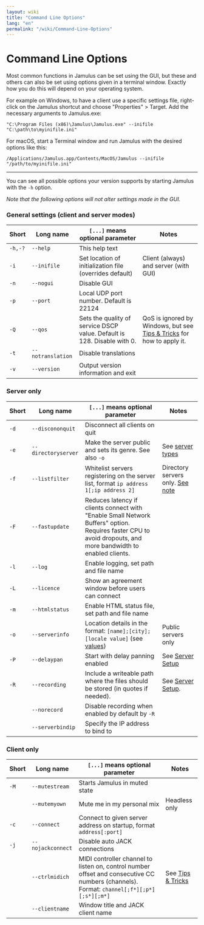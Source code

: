 ```yaml
---
layout: wiki
title: "Command Line Options"
lang: "en"
permalink: "/wiki/Command-Line-Options"
---
```


# Command Line Options

Most common functions in Jamulus can be set using the GUI, but these and others can also be set using options given in a terminal window. Exactly how you do this will depend on your operating system.

For example on Windows, to have a client use a specific settings file, right-click on the Jamulus shortcut and choose "Properties" > Target. Add the necessary arguments to Jamulus.exe:

```shell
"C:\Program Files (x86)\Jamulus\Jamulus.exe" --inifile "C:\path\to\myinifile.ini"
```

For macOS, start a Terminal window and run Jamulus with the desired options like this:

```shell
/Applications/Jamulus.app/Contents/MacOS/Jamulus --inifile "/path/to/myinifile.ini"
```

***

You can see all possible options your version supports by starting Jamulus with the `-h` option.

_Note that the following options will not alter settings made in the GUI._

### General settings (client and server modes)

| Short   | Long name         | `[...]` means optional parameter                                                                             | Notes                                                    |
|---------|-------------------|--------------------------------------------------------------------------------------------------------------|----------------------------------------------------------|
| `-h,-?` | `--help`          | This help text                                                                                               |                                                          |
| `-i`    | `--inifile`       | Set location of initialization file (overrides default)                                                      | Client (always) and server (with GUI)                    |
| `-n`    | `--nogui`         | Disable GUI                                                                                                  |                                                          |
| `-p`    | `--port`          | Local UDP port number. Default is 22124                                                                      |                                                          |
|    `-Q` | `--qos`           | Sets the quality of service DSCP value. Default is 128. Disable with 0.  | QoS is ignored by Windows, but see [Tips & Tricks](Tips-Tricks-More#quality-of-service) for how to apply it. |
| `-t`    | `--notranslation` | Disable translations                                                                                         |                                                          |
| `-v`    | `--version`       | Output version information and exit | |

### Server only

| Short | Long name         | `[...]` means optional parameter                                                                                                                             | Notes                                                                    |
|-------|-------------------|----------------------------------------------------------------------------------------------------------------------------|--------------------------------------------------------------------------|
| `-d`  | `--discononquit`  | Disconnect all clients on quit                                                                                                                               |                                                                          |
| `-e`  | `--directoryserver` | Make the server public and sets its genre. See also `-o`                                                                                                    | See [server types](Choosing-a-Server-Type#3-directory)                     |
| `-f`  | `--listfilter`    | Whitelist servers registering on the server list, format `ip address 1[;ip address 2]`                                                                       | Directory servers only. [See note](Choosing-a-Server-Type#3-directory)     |
| `-F`  | `--fastupdate`    | Reduces latency if clients connect with "Enable Small Network Buffers" option. Requires faster CPU to avoid dropouts, and more bandwidth to enabled clients. |                                                                          |
| `-l`  | `--log`           | Enable logging, set path and file name                                                                                                                       |                                                                          |
| `-L`  | `--licence`       | Show an agreement window before users can connect                                                                                                            |                                                                          |
| `-m`  | `--htmlstatus`    | Enable HTML status file, set path and file name                                                                                                              |                                                                          |
| `-o`  | `--serverinfo`    | Location details in the format:  `[name];[city];[locale value]` (see [values](https://doc.qt.io/qt-5/qlocale.html#Country-enum))                      | Public servers only                                                      |
| `-P`  | `--delaypan`      | Start with delay panning enabled                                                                                                                             | See [Server Setup](Server-Win-Mac#other-options) |
| `-R`  | `--recording`     | Include a writeable path where the files should be stored (in quotes if needed).                                                                             | See [Server Setup](Server-Win-Mac#recording).                            |
|       | `--norecord`      | Disable recording when enabled by default by `-R`                                                                                                             |                                                                          |
|       | `--serverbindip` | Specify the IP address to bind to                                 |

### Client only

| Short | Long name         | `[...]` means optional parameter                                                                                                         | Notes                                                                       |
|-------|-------------------|---------------------------------------------------------------------------------------------------------------------------|-----------------------------------------------------------------------------|
| `-M`  | `--mutestream`    | Starts Jamulus in muted state                                                                                                            |                                                                             |
|       | `--mutemyown`     | Mute me in my personal mix                                                                                                               | Headless only                                                               |
| `-c`  | `--connect`       | Connect to given server address on startup, format `address[:port]`                                                                      |                                                                             |
| `-j`  | `--nojackconnect` | Disable auto JACK connections                                                                                                            |                                                                             |
|       | `--ctrlmidich`    | MIDI controller channel to listen on, control number offset and consecutive CC numbers (channels). Format: `channel[;f*][;p*][;s*][;m*]` | See [Tips & Tricks](Tips-Tricks-More#Using-ctrlmidich-for-MIDI-controllers) |
|       | `--clientname`    | Window title and JACK client name                                                                                                        |                                                                             |
